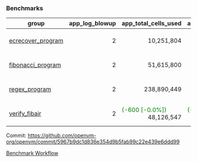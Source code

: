 ### Benchmarks
| group | app_log_blowup | app_total_cells_used | app_total_cycles | app_total_proof_time_ms | leaf_log_blowup | leaf_total_cells_used | leaf_total_cycles | leaf_total_proof_time_ms | max_segment_length | instance | alloc |
|---|---|---|---|---|---|---|---|---|---|---|---|
| [ ecrecover_program ](https://github.com/openvm-org/openvm/blob/benchmark-results/benchmarks/individual/ecrecover-5967b9dc1d836e354d9b5fab99c22e439e6ddd99.md) | <div style='text-align: right'> 2 </div>  | <div style='text-align: right'> 10,251,804 </div>  | <div style='text-align: right'> 195,066 </div>  | <span style='color: red'>(+10.0 [+0.5%])</span><div style='text-align: right'> 1,893.0 </div>  | <div style='text-align: right'> - </div>  | <div style='text-align: right'> - </div>  | <div style='text-align: right'> - </div>  | <div style='text-align: right'> - </div>  | 1048476 | 64cpu-linux-arm64 | mimalloc |
| [ fibonacci_program ](https://github.com/openvm-org/openvm/blob/benchmark-results/benchmarks/individual/fibonacci-5967b9dc1d836e354d9b5fab99c22e439e6ddd99.md) | <div style='text-align: right'> 2 </div>  | <div style='text-align: right'> 51,615,800 </div>  | <div style='text-align: right'> 3,000,274 </div>  | <span style='color: green'>(-5.0 [-0.1%])</span><div style='text-align: right'> 5,527.0 </div>  | <div style='text-align: right'> 2 </div>  | <span style='color: green'>(-2,170 [-0.0%])</span><div style='text-align: right'> 144,216,533 </div>  | <span style='color: green'>(-532 [-0.0%])</span><div style='text-align: right'> 7,037,102 </div>  | <span style='color: red'>(+59.0 [+0.4%])</span><div style='text-align: right'> 14,744.0 </div>  | 1048476 | 64cpu-linux-arm64 | mimalloc |
| [ regex_program ](https://github.com/openvm-org/openvm/blob/benchmark-results/benchmarks/individual/regex-5967b9dc1d836e354d9b5fab99c22e439e6ddd99.md) | <div style='text-align: right'> 2 </div>  | <div style='text-align: right'> 238,890,449 </div>  | <div style='text-align: right'> 8,381,808 </div>  | <span style='color: green'>(-135.0 [-0.8%])</span><div style='text-align: right'> 17,528.0 </div>  | <div style='text-align: right'> 2 </div>  | <div style='text-align: right'> 315,463,827 </div>  | <div style='text-align: right'> 14,646,880 </div>  | <span style='color: green'>(-750.0 [-2.5%])</span><div style='text-align: right'> 28,893.0 </div>  | 1048476 | 64cpu-linux-arm64 | mimalloc |
| [ verify_fibair ](https://github.com/openvm-org/openvm/blob/benchmark-results/benchmarks/individual/verify_fibair-5967b9dc1d836e354d9b5fab99c22e439e6ddd99.md) | <div style='text-align: right'> 2 </div>  | <span style='color: green'>(-600 [-0.0%])</span><div style='text-align: right'> 48,126,547 </div>  | <span style='color: green'>(-22 [-0.0%])</span><div style='text-align: right'> 397,142 </div>  | <span style='color: red'>(+9.0 [+0.3%])</span><div style='text-align: right'> 3,183.0 </div>  | <div style='text-align: right'> - </div>  | <div style='text-align: right'> - </div>  | <div style='text-align: right'> - </div>  | <div style='text-align: right'> - </div>  | 1048476 | 64cpu-linux-arm64 | mimalloc |


Commit: https://github.com/openvm-org/openvm/commit/5967b9dc1d836e354d9b5fab99c22e439e6ddd99

[Benchmark Workflow](https://github.com/openvm-org/openvm/actions/runs/12404899150)
